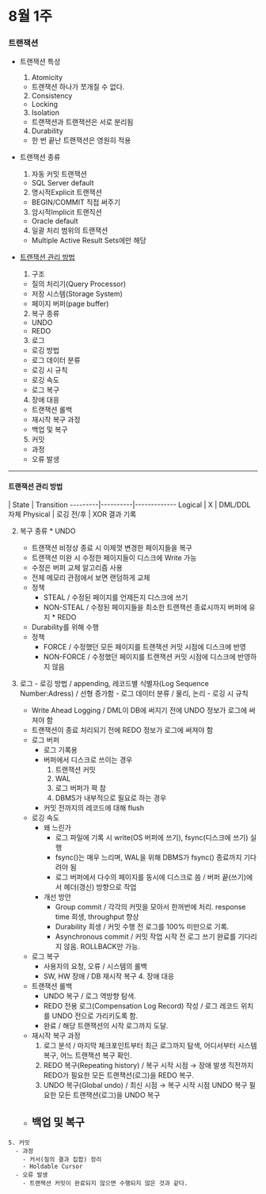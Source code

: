 # 8월 1주
### 트랜잭션
  * 트랜잭션 특성
    1. Atomicity
      - 트랜잭션 하나가 쪼개질 수 없다.
    2. Consistency
      - Locking
    3. Isolation
      - 트랜잭션과 트랜잭션은 서로 분리됨
    4. Durability
      - 한 번 끝난 트랜잭션은 영원히 적용

  * 트랜잭션 종류
    1. 자동 커밋 트랜잭션
      - SQL Server default
    2. 명시적Explicit 트랜잭션
      - BEGIN/COMMIT 직접 써주기
    3. 암시적Implicit 트랜직션
      - Oracle default
    4. 일괄 처리 범위의 트랜잭션
      - Multiple Active Result Sets에만 해당

  * [트랜잭션 관리 방법](http://d2.naver.com/helloworld/407507)
    1. 구조
      - 질의 처리기(Query Processor)
      - 저장 시스템(Storage System)
      - 페이지 버퍼(page buffer)

    2. 복구 종류
      - UNDO
      - REDO

    3. 로그
      - 로깅 방법
      - 로그 데이터 분류
      - 로깅 시 규칙
      - 로깅 속도
      - 로그 복구

    4. 장애 대응
      - 트랜잭션 롤백
      - 재시작 복구 과정
      - 백업 및 복구

    5. 커밋
      - 과정
      - 오류 발생

---


#### 트랜잭션 관리 방법

 | State  | Transition 
---------|----------|-------------
Logical  | X        | DML/DDL 자체
Physical | 로깅 전/후 | XOR 결과 기록

  2. 복구 종류
    * UNDO
      - 트랜잭션 비정상 종료 시 이제껏 변경한 페이지들을 복구
      - 트랜잭션 미완 시 수정한 페이지들이 디스크에 Write 가능
      - 수정은 버퍼 교체 알고리즘 사용
      - 전체 메모리 관점에서 보면 랜덤하게 교체
      - 정책
        - STEAL / 수정된 페이지를 언제든지 디스크에 쓰기
        - NON-STEAL / 수정된 페이지들을 최소한 트랜잭션 종료시까지 버퍼에 유지
    * REDO
      - Durability를 위해 수행
      - 정책
        - FORCE / 수정했던 모든 페이지를 트랜잭션 커밋 시점에 디스크에 반영
        - NON-FORCE / 수정했던 페이지를 트랜잭션 커밋 시점에 디스크에 반영하지 않음

  3. 로그
    - 로깅 방법 / appending, 레코드별 식별자(Log Sequence Number:Adress) / 선형 증가함
    - 로그 데이터 분류 / 물리, 논리
    - 로깅 시 규칙
      - Write Ahead Logging / DML이 DB에 써지기 전에 UNDO 정보가 로그에 써져야 함
      - 트랜잭션이 종료 처리되기 전에 REDO 정보가 로그에 써져야 함
      - 로그 버퍼
        - 로그 기록용
        - 버퍼에서 디스크로 쓰이는 경우
          1. 트랜잭션 커밋
          2. WAL
          3. 로그 버퍼가 꽉 참
          4. DBMS가 내부적으로 필요로 하는 경우
        - 커밋 전까지의 레코드에 대해 flush
      - 로깅 속도
        - 왜 느린가
          - 로그 파일에 기록 시 write(OS 버퍼에 쓰기), fsync(디스크에 쓰기) 실행
          - fsync()는 매우 느리며, WAL을 위해 DBMS가 fsync() 종료까지 기다려야 됨
          - 로그 버퍼에서 다수의 페이지를 동시에 디스크로 씀 / 버퍼 끝(쓰기)에서 헤더(갱신) 방향으로 작업
        - 개선 방안
          - Group commit / 각각의 커밋을 모아서 한꺼번에 처리. response time 희생, throughput 향상
          - Durability 희생 / 커밋 수행 전 로그를 100% 미만으로 기록.
          - Asynchronous commit / 커밋 작업 시작 전 로그 쓰기 완료를 기다리지 않음. ROLLBACK만 가능.
      - 로그 복구
        - 사용자의 요청, 오류 / 시스템의 롤백
        - SW, HW 장애 / DB 재시작 복구
    4. 장애 대응
      - 트랜잭션 롤백
        - UNDO 복구 / 로그 역방향 탐색.
        - REDO 전용 로그(Compensation Log Record) 작성 / 로그 레코드 위치를 UNDO 전으로 가리키도록 함.
        - 완료 / 해당 트랜잭션의 시작 로그까지 도달.
      - 재시작 복구 과정
        1. 로그 분석 / 마지막 체크포인트부터 최근 로그까지 탐색, 어디서부터 시스템 복구, 어느 트랜잭션 복구 확인.
        2. REDO 복구(Repeating history) / 복구 시작 시점 → 장애 발생 직전까지 REDO가 필요한 모든 트랜잭션(로그)을 REDO 복구.
        3. UNDO 복구(Global undo) / 최신 시점 → 복구 시작 시점 UNDO 복구 필요한 모든 트랜잭션(로그)을 UNDO 복구
      - 백업 및 복구
        -
    5. 커밋
      - 과정
        - 커서(질의 결과 집합) 정리
        - Holdable Cursor
      - 오류 발생
        - 트랜잭션 커밋이 완료되지 않으면 수행되지 않은 것과 같다.
        

